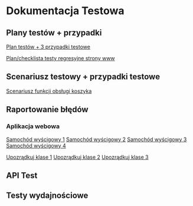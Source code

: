 <h1>Dokumentacja Testowa</h1>

<h2>Plany testów + przypadki</h2>
<a href="https://1drv.ms/b/c/88aaadbc5bd923a9/EWfxfuxn1gZIje2_v_Eri4kBK3EKOup_82D3NqIAb5EFEw?e=PaNCDp" target="_blank">Plan testów + 3 przypadki testowe</a>

<a href="https://1drv.ms/b/c/88aaadbc5bd923a9/ESApNlI4_9xNltM2IG5rk6ABH21YUNg9hhHnpfWNAgBMIA?e=f9JooO" target="_blank">Plan/checklista testy regresyjne strony www</a>

<h2>Scenariusz testowy + przypadki testowe</h2>
<a href="https://1drv.ms/b/c/88aaadbc5bd923a9/EWLTDP1FM0ZGkRGU0ckaFeoB5lhiUB_JggQlN6oXxw_nbw?e=rp74UU" target="_blank">Scenariusz funkcji obsługi koszyka</a>


<h2>Raportowanie błędów</h2> 
<h3>Aplikacja webowa</h3>

<a href="https://1drv.ms/b/c/88aaadbc5bd923a9/EWfT8JTtYA1HgpIwU51DCYQB5iuabHUNtzjSudX2sFgb_g?e=i47Pcq" target="_blank">Samochód wyścigowy 1</a>
<a href="https://1drv.ms/b/c/88aaadbc5bd923a9/EZ1WAm56nL9Om6pafRbF5_IB4xuxpCaaLmXJQis2-6Zl5A?e=F4bsnz" target="_blank">Samochód wyścigowy 2</a>
<a href="https://1drv.ms/b/c/88aaadbc5bd923a9/ER_gt_I8t0hHpxGQvama9dUB-WHyINoNFDydW32ahXxZlQ?e=LSo4oi" target="_blank">Samochód wyścigowy 3</a>
<a href="https://1drv.ms/b/c/88aaadbc5bd923a9/EW1NI_zOQhZGm8g3wISAd7cBz724eUwsotQUi3ZypI-5dQ?e=awzDCi" target="_blank">Samochód wyścigowy 4</a>

<a href="https://1drv.ms/b/c/88aaadbc5bd923a9/EZjKlmwrLWFDmIUnUpZbFYMB-AA_39Et5J9xO2nCgiXKfA?e=yq7i3v" target="_blank">Upozrądkuj klase 1</a>
<a href="https://1drv.ms/b/c/88aaadbc5bd923a9/EbM6GwmmXVRMhRiV3Ha1uUUBEoY6Co-_HI_v27kPVInECg?e=PhrQNL" target="_blank">Upozrądkuj klase 2</a>
<a href="https://1drv.ms/b/c/88aaadbc5bd923a9/EZu_aRSMF8lCvJnmYVkPu0YBnTu5Ht7sKCCbDagXwSBSQg?e=xalMbp" target="_blank">Upozrądkuj klase 3</a>

<h2>API Test</h2>
<h2>Testy wydajnościowe</h2>
